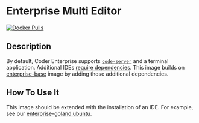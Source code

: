 # Enterprise Multi Editor

[![Docker Pulls](https://img.shields.io/docker/pulls/bravo68web/cdr-enterprise-multieditor?label=codercom%2Fenterprise-multieditor)](https://hub.docker.com/r/bravo68web/cdr-enterprise-multieditor)

## Description

By default, Coder Enterprise supports
[`code-server`](https://github.com/cdr/code-server) and a terminal application.
Additional IDEs
[require dependencies](https://enterprise.coder.com/docs/installing-an-ide-onto-your-image#required-packages).
This image builds on [enterprise-base](../base/README.md) image by adding those
additional dependencies.

## How To Use It

This image should be extended with the installation of an IDE. For example, see
our [enterprise-goland:ubuntu](../goland/Dockerfile.ubuntu).
